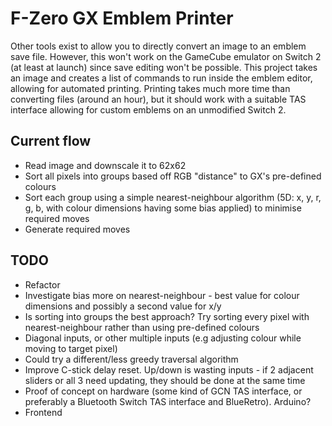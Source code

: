 # F-Zero GX Emblem Printer

Other tools exist to allow you to directly convert an image to an emblem save file. However, this won't work on the GameCube emulator on Switch 2 (at least at launch) since save editing won't be possible. This project takes an image and creates a list of commands to run inside the emblem editor, allowing for automated printing. Printing takes much more time than converting files (around an hour), but it should work with a suitable TAS interface allowing for custom emblems on an unmodified Switch 2.

## Current flow
- Read image and downscale it to 62x62
- Sort all pixels into groups based off RGB "distance" to GX's pre-defined colours
- Sort each group using a simple nearest-neighbour algorithm (5D: x, y, r, g, b, with colour dimensions having some bias applied) to minimise required moves
- Generate required moves

## TODO
- Refactor
- Investigate bias more on nearest-neighbour - best value for colour dimensions and possibly a second value for x/y
- Is sorting into groups the best approach? Try sorting every pixel with nearest-neighbour rather than using pre-defined colours
- Diagonal inputs, or other multiple inputs (e.g adjusting colour while moving to target pixel)
- Could try a different/less greedy traversal algorithm
- Improve C-stick delay reset. Up/down is wasting inputs - if 2 adjacent sliders or all 3 need updating, they should be done at the same time
- Proof of concept on hardware (some kind of GCN TAS interface, or preferably a Bluetooth Switch TAS interface and BlueRetro). Arduino?
- Frontend
